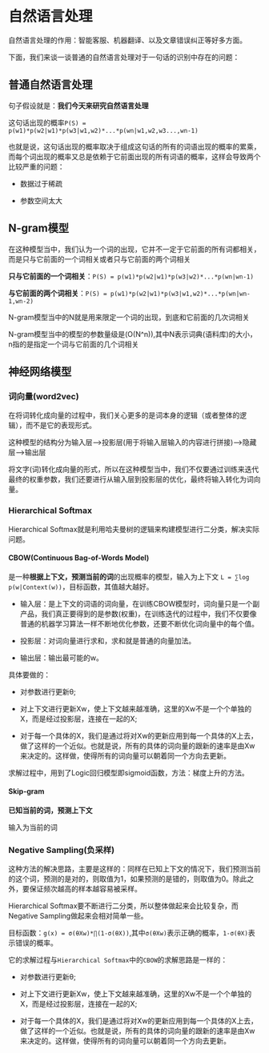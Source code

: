 # 自然语言处理

自然语言处理的作用：智能客服、机器翻译、以及文章错误纠正等好多方面。

下面，我们来谈一谈普通的自然语言处理对于一句话的识别中存在的问题：

## 普通自然语言处理

句子假设就是：**我们今天来研究自然语言处理**

这句话出现的概率`P(S) = p(w1)*p(w2|w1)*p(w3|w1,w2)*...*p(wn|w1,w2,w3...,wn-1)`

也就是说，这句话出现的概率取决于组成这句话的所有的词语出现的概率的累乘，而每个词出现的概率又总是依赖于它前面出现的所有词语的概率，这样会导致两个比较严重的问题：

* 数据过于稀疏

* 参数空间太大

## N-gram模型

在这种模型当中，我们认为一个词的出现，它并不一定于它前面的所有词都相关，而是只与它前面的一个词相关或者只与它前面的两个词相关

**只与它前面的一个词相关**：`P(S) = p(w1)*p(w2|w1)*p(w3|w2)*...*p(wn|wn-1)`

**与它前面的两个词相关**：`P(S) = p(w1)*p(w2|w1)*p(w3|w1,w2)*...*p(wn|wn-1,wn-2)`

N-gram模型当中的N就是用来限定一个词的出现，到底和它前面的几次词相关

N-gram模型当中的模型的参数量级是(O(N^n)),其中N表示词典(语料库)的大小，n指的是指定一个词与它前面的几个词相关


## 神经网络模型

### 词向量(word2vec)

在将词转化成向量的过程中，我们关心更多的是词本身的逻辑（或者整体的逻辑），而不是它的表现形式。

这种模型的结构分为输入层-->投影层(用于将输入层输入的内容进行拼接)-->隐藏层-->输出层

将文字(词)转化成向量的形式，所以在这种模型当中，我们不仅要通过训练来迭代最终的权重参数，我们还要进行从输入层到投影层的优化，最终将输入转化为词向量。

### Hierarchical Softmax

Hierarchical Softmax就是利用哈夫曼树的逻辑来构建模型进行二分类，解决实际问题。

#### CBOW(Continuous Bag-of-Words Model)

是一种**根据上下文，预测当前的词**的出现概率的模型，输入为上下文
`L = ∑log p(w|Context(w))`，目标函数，其值越大越好。

* 输入层：是上下文的词语的词向量，在训练CBOW模型时，词向量只是一个副产品，我们真正要得到的是参数(权重)，在训练迭代的过程中，我们不仅要像普通的机器学习算法一样不断地优化参数，还要不断优化词向量中的每个值。

* 投影层：对词向量进行求和，求和就是普通的向量加法。

* 输出层：输出最可能的w。

具体要做的：

  * 对参数进行更新θ;

  * 对上下文进行更新Xw，使上下文越来越准确，这里的Xw不是一个个单独的X，而是经过投影层，连接在一起的X;

  * 对于每一个具体的X，我们是通过将对Xw的更新应用到每一个具体的X上去，做了这样的一个近似。也就是说，所有的具体的词向量的跟新的速率是由Xw来决定的。这样做，使得所有的词向量可以朝着同一个方向去更新。

求解过程中，用到了Logic回归模型即sigmoid函数，方法：梯度上升的方法。

#### Skip-gram

**已知当前的词，预测上下文**

输入为当前的词


### Negative Sampling(负采样)

这种方法的解决思路，主要是这样的：同样在已知上下文的情况下，我们预测当前的这个词，预测的是对的，则取值为1，如果预测的是错的，则取值为0。除此之外，要保证频次越高的样本越容易被采样。

Hierarchical Softmax要不断进行二分类，所以整体做起来会比较复杂，而Negative Sampling做起来会相对简单一些。

目标函数：`g(x) = σ(θXw)*∏(1-σ(θX))`,其中`σ(θXw)`表示正确的概率，`1-σ(θX)`表示错误的概率。

它的求解过程与`Hierarchical Softmax`中的`CBOW`的求解思路是一样的：

* 对参数进行更新θ;

* 对上下文进行更新Xw，使上下文越来越准确，这里的Xw不是一个个单独的X，而是经过投影层，连接在一起的X;

* 对于每一个具体的X，我们是通过将对Xw的更新应用到每一个具体的X上去，做了这样的一个近似。也就是说，所有的具体的词向量的跟新的速率是由Xw来决定的。这样做，使得所有的词向量可以朝着同一个方向去更新。
